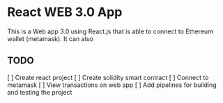 # React WEB 3.0 App

This is a Web app 3.0 using React.js that is able to connect to Ethereum wallet (metamask).
It can also

## TODO

[ ] Create react project
[ ] Create solidity smart contract
[ ] Connect to metamask
[ ] View transactions on web app
[ ] Add pipelines for building and testing the project

